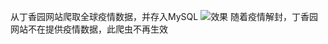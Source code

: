 从丁香园网站爬取全球疫情数据，并存入MySQL
![效果](https://user-images.githubusercontent.com/70871223/157370336-84c0fbef-6da8-4b39-908a-83853b282e77.png)
随着疫情解封，丁香园网站不在提供疫情数据，此爬虫不再生效
